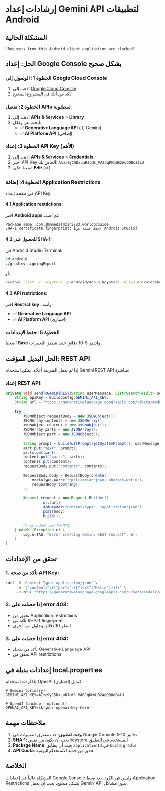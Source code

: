 # إرشادات إعداد Gemini API لتطبيقات Android

## المشكلة الحالية
`"Requests from this Android client application are blocked"`

## الحل: إعداد Google Console بشكل صحيح

### الخطوة 1: الوصول إلى Google Cloud Console
1. اذهب إلى [Google Cloud Console](https://console.cloud.google.com/)
2. تأكد من أنك في المشروع الصحيح

### الخطوة 2: تفعيل APIs المطلوبة
1. اذهب إلى **APIs & Services** > **Library**
2. ابحث عن وفعّل:
   - ✅ **Generative Language API** (للـ Gemini)
   - ✅ **AI Platform API** (إضافي)

### الخطوة 3: إعداد API Key (الأهم)
1. اذهب إلى **APIs & Services** > **Credentials**
2. اختر API Key الخاص بك: `AIzaSyC5DxLaRJodS_VABJqKMaUB2AqQQ8oB1AU`
3. اضغط على **Edit** (✏️)

### الخطوة 4: إضافة Application Restrictions
في صفحة إعداد API Key:

#### 4.1 Application restrictions:
اختر **Android apps** ثم أضف:

```
Package name: com.ahmmedalmzini783.worldcpguide
SHA-1 certificate fingerprint: [احصل عليه من Android Studio]
```

#### 4.2 للحصول على SHA-1:
في Android Studio Terminal:
```bash
cd android
./gradlew signingReport
```
أو:
```bash
keytool -list -v -keystore ~/.android/debug.keystore -alias androiddebugkey -storepass android -keypass android
```

#### 4.3 API restrictions:
اختر **Restrict key** وأضف:
- ✅ **Generative Language API**
- ✅ **AI Platform API** (اختياري)

### الخطوة 5: حفظ الإعدادات
اضغط **Save** وانتظر 5-10 دقائق حتى تنطبق التغييرات.

## الحل البديل المؤقت: REST API

إذا لم تعمل الطريقة أعلاه، يمكن استخدام Gemini REST API مباشرة:

### إعداد REST API:
```java
private void sendToGeminiREST(String userMessage, List<SearchResult> searchResults) {
    String apiKey = BuildConfig.GEMINI_API_KEY;
    String url = "https://generativelanguage.googleapis.com/v1beta/models/gemini-1.5-flash:generateContent?key=" + apiKey;
    
    try {
        JSONObject requestBody = new JSONObject();
        JSONArray contents = new JSONArray();
        JSONObject content = new JSONObject();
        JSONArray parts = new JSONArray();
        JSONObject part = new JSONObject();
        
        String prompt = buildFullPrompt(getSystemPrompt(), userMessage, searchResults);
        part.put("text", prompt);
        parts.put(part);
        content.put("parts", parts);
        contents.put(content);
        requestBody.put("contents", contents);
        
        RequestBody body = RequestBody.create(
            MediaType.parse("application/json; charset=utf-8"),
            requestBody.toString()
        );

        Request request = new Request.Builder()
                .url(url)
                .addHeader("Content-Type", "application/json")
                .post(body)
                .build();

        // تنفيذ الطلب مع OkHttp...
    } catch (Exception e) {
        Log.e(TAG, "Error creating Gemini REST request", e);
    }
}
```

## تحقق من الإعدادات

### 1. تأكد من صحة API Key:
```bash
curl -H 'Content-Type: application/json' \
     -d '{"contents":[{"parts":[{"text":"Hello"}]}]}' \
     -X POST "https://generativelanguage.googleapis.com/v1beta/models/gemini-pro:generateContent?key=AIzaSyC5DxLaRJodS_VABJqKMaUB2AqQQ8oB1AU"
```

### 2. إذا حصلت على error 403:
- تحقق من Application restrictions
- تأكد من SHA-1 fingerprint
- انتظر 10 دقائق وحاول مرة أخرى

### 3. إذا حصلت على error 404:
- تأكد من تفعيل Generative Language API
- تحقق من API restrictions

## إعدادات بديلة في local.properties

إذا أردت استخدام OpenAI كبديل (اختياري):
```properties
# Gemini (primary)
GEMINI_API_KEY=AIzaSyC5DxLaRJodS_VABJqKMaUB2AqQQ8oB1AU

# OpenAI (backup - optional)
OPENAI_API_KEY=sk-your-openai-key-here
```

## ملاحظات مهمة

1. **وقت التطبيق**: قد تستغرق التغييرات في Google Console 5-10 دقائق
2. **SHA-1**: يجب أن يكون من نفس keystore المستخدم في التطبيق
3. **Package Name**: يجب أن يطابق `applicationId` في `build.gradle`
4. **API Quota**: تحقق من حدود الاستخدام اليومية

## الخلاصة
المشكلة غالباً في إعدادات Google Console وليس في الكود. بعد ضبط Application Restrictions بشكل صحيح، يجب أن يعمل Gemini API بدون مشاكل.